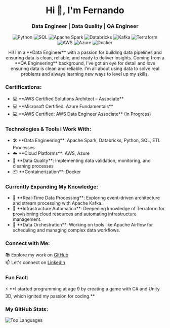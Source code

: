 <h1 align="center">Hi 👋, I'm Fernando</h1>
<h3 align="center">Data Engineer | Data Quality | QA Engineer</h3>

<p align="center">
  <img src="https://img.shields.io/badge/Python-3776AB?style=for-the-badge&logo=python&logoColor=white" alt="Python"/>
  <img src="https://img.shields.io/badge/SQL-4479A1?style=for-the-badge&logo=postgresql&logoColor=white" alt="SQL"/>
  <img src="https://img.shields.io/badge/Spark-E25A1C?style=for-the-badge&logo=apache-spark&logoColor=white" alt="Apache Spark"/>
  <img src="https://img.shields.io/badge/Databricks-FFB900?style=for-the-badge&logo=databricks&logoColor=white" alt="Databricks"/>
  <img src="https://img.shields.io/badge/Kafka-231F20?style=for-the-badge&logo=apache-kafka&logoColor=white" alt="Kafka"/>
  <img src="https://img.shields.io/badge/Terraform-7F5AB6?style=for-the-badge&logo=terraform&logoColor=white" alt="Terraform"/>
  <img src="https://img.shields.io/badge/AWS-FF9900?style=for-the-badge&logo=amazon-aws&logoColor=white" alt="AWS"/>
  <img src="https://img.shields.io/badge/Azure-0089D6?style=for-the-badge&logo=microsoft-azure&logoColor=white" alt="Azure"/>
  <img src="https://img.shields.io/badge/Docker-2496ED?style=for-the-badge&logo=docker&logoColor=white" alt="Docker"/>
</p>

<p align="center">
Hi! I'm a **Data Engineer** with a passion for building data pipelines and ensuring data is clean, reliable, and ready to deliver insights. Coming from a **QA Engineering** background, I’ve got an eye for detail and love ensuring data is clean and reliable. I’m all about using data to solve real problems and always learning new ways to level up my skills.
</p>

<h3>Certifications:</h3>
<ul>
  <li>💻 **AWS Certified Solutions Architect – Associate**</li>
  <li>💻 **Microsoft Certified: Azure Fundamentals**</li>
  <li>💻 **AWS Certified: AWS Data Engineer Associate** (In Progress)</li>
</ul>

<h3>Technologies & Tools I Work With:</h3>
<ul>
  <li>🛠️ **Data Engineering**: Apache Spark, Databricks, Python, SQL, ETL Processes</li>
  <li>☁️ **Cloud Platforms**: AWS, Azure</li>
  <li>🔧 **Data Quality**: Implementing data validation, monitoring, and cleaning processes</li>
  <li>📦 **Containerization**: Docker</li>
</ul>

<h3>Currently Expanding My Knowledge:</h3>
<ul>
  <li>🌱 **Real-Time Data Processing**: Exploring event-driven architecture and stream processing with Apache Kafka.</li>
  <li>🌱 **Infrastructure Automation**: Deepening knowledge of Terraform for provisioning cloud resources and automating infrastructure management.</li>
  <li>🌱 **Data Orchestration**: Working on tools like Apache Airflow for scheduling and managing complex data workflows.</li>
</ul>

<h3>Connect with Me:</h3>
<p>
  📚 Explore my work on <a href="https://github.com/fermarino">GitHub</a><br>
  📫 Let's connect on <a href="https://linkedin.com/in/ferrmarino/">LinkedIn</a>
</p>

<h3>Fun Fact:</h3>
<p>
  ⚡ **I started programming at age 9 by creating a game with C# and Unity 3D, which ignited my passion for coding.**
</p>

<h3>My GitHub Stats:</h3>
<p>
  <img src="https://github-readme-stats.vercel.app/api/top-langs?username=fermarino&show_icons=true&locale=en&layout=compact" alt="Top Languages"/>
</p>
